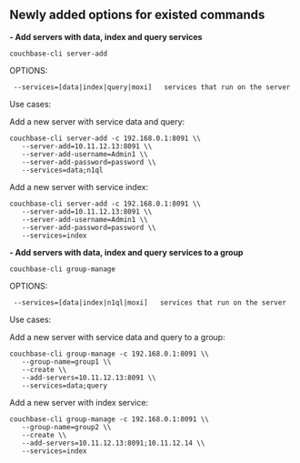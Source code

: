 
Newly added options for existed commands
----------------------------------------

 **- Add servers with data, index and query services**

    couchbase-cli server-add

OPTIONS:

     --services=[data|index|query|moxi]   services that run on the server

Use cases:

  Add a new server with service data and query:

    couchbase-cli server-add -c 192.168.0.1:8091 \\
       --server-add=10.11.12.13:8091 \\
       --server-add-username=Admin1 \\
       --server-add-password=password \\
       --services=data;n1ql

  
  Add a new server with service index:

    couchbase-cli server-add -c 192.168.0.1:8091 \\
       --server-add=10.11.12.13:8091 \\
       --server-add-username=Admin1 \\
       --server-add-password=password \\
       --services=index

 **- Add servers with data, index and query services to a group**

    couchbase-cli group-manage

OPTIONS:

     --services=[data|index|n1ql|moxi]   services that run on the server

Use cases:

  Add a new server with service data and query to a group:

    couchbase-cli group-manage -c 192.168.0.1:8091 \\
       --group-name=group1 \\
       --create \\
       --add-servers=10.11.12.13:8091 \\
       --services=data;query

  
  Add a new server with index service:

    couchbase-cli group-manage -c 192.168.0.1:8091 \\
       --group-name=group2 \\
       --create \\
       --add-servers=10.11.12.13:8091;10.11.12.14 \\
       --services=index

